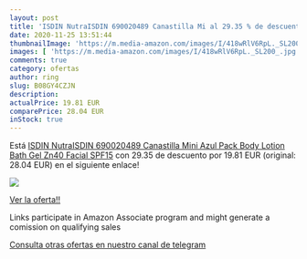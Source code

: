 ```yaml
---
layout: post
title: 'ISDIN NutraISDIN 690020489 Canastilla Mi al 29.35 % de descuento'
date: 2020-11-25 13:51:44
thumbnailImage: 'https://m.media-amazon.com/images/I/418wRlV6RpL._SL200_.jpg'
images: [ 'https://m.media-amazon.com/images/I/418wRlV6RpL._SL200_.jpg' ]
comments: true
category: ofertas
author: ring
slug: B08GY4CZJN
description:
actualPrice: 19.81 EUR
comparePrice: 28.04 EUR
inStock: true
---
```


Está [ISDIN NutraISDIN 690020489 Canastilla Mini Azul  Pack Body Lotion  Bath Gel  Zn40  Facial SPF15](https://www.amazon.es/dp/B08GY4CZJN/?tag=redken-21) con 29.35 de descuento por 19.81 EUR (original: 28.04 EUR) en el siguiente enlace!

[![](https://m.media-amazon.com/images/I/418wRlV6RpL._SL200_.jpg)](https://www.amazon.es/dp/B08GY4CZJN/?tag=redken-21)

[Ver la oferta!!](https://www.amazon.es/dp/B08GY4CZJN/?tag=redken-21)

Links participate in Amazon Associate program and might generate a comission on qualifying sales

[Consulta otras ofertas en nuestro canal de telegram](https://t.me/s/ofertas25)
